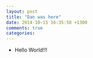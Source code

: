 ```yaml
---
layout: post
title: "Dan was here"
date: 2014-10-15 16:35:58 +1300
comments: true
categories: 
---
```


* Hello World!!!
